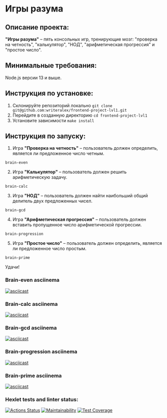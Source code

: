 # Игры разума

## Описание проекта:
**"Игры разума"** – пять консольных игр, тренирующие мозг: "проверка на четность", "калькулятор", "НОД", "арифметическая прогрессия" и "простое число".

## Минимальные требования:
Node.js версии 13 и выше.

## Инструкция по установке:
1. Склонируйте репозиторий локально
`git clone git@github.com:writeralex/frontend-project-lvl1.git`
2. Перейдите в созданную директорию
`cd frontend-project-lvl1`
3. Установите зависимости
`make install`

## Инструкция по запуску:
1. Игра **"Проверка на четность"** – пользователь должен определить, является ли предложенное число четным.

`brain-even`

2. Игра **"Калькулятор"** – пользователь должен решить арифметическую задачу.

`brain-calc`

3. Игра **"НОД"** – пользователь должен найти наибольший общий делитель двух предложенных чисел.

`brain-gcd`

4. Игра **"Арифметическая прогрессия"** – пользователь должен вставить пропущенное число арифметической прогрессии.

`brain-progression`

5. Игра **"Простое число"** – пользователь должен определить, является ли предложенное число простым.

`brain-prime`


Удачи!

### Brain-even asciinema
[![asciicast](https://asciinema.org/a/bnx34xfXb3DEOICzMjJ0IcZBn.svg)](https://asciinema.org/a/bnx34xfXb3DEOICzMjJ0IcZBn)
### Brain-calc asciinema
[![asciicast](https://asciinema.org/a/Zd4UqkCvdSCfKNPrOO3S6Cyib.svg)](https://asciinema.org/a/Zd4UqkCvdSCfKNPrOO3S6Cyib)
### Brain-gcd asciinema
[![asciicast](https://asciinema.org/a/pPKZBOj0lG0YiBYmXnqyeSB3a.svg)](https://asciinema.org/a/pPKZBOj0lG0YiBYmXnqyeSB3a)
### Brain-progression asciinema
[![asciicast](https://asciinema.org/a/6C0FBGpiagbIwol1xvp5SeyCF.svg)](https://asciinema.org/a/6C0FBGpiagbIwol1xvp5SeyCF)
### Brain-prime asciinema
[![asciicast](https://asciinema.org/a/vIs8I3Y3QwXdAtpvVvb8gIP2Q.svg)](https://asciinema.org/a/vIs8I3Y3QwXdAtpvVvb8gIP2Q)
### Hexlet tests and linter status:
[![Actions Status](https://github.com/writeralex/frontend-project-lvl1/workflows/hexlet-check/badge.svg)](https://github.com/writeralex/frontend-project-lvl1/actions)
[![Maintainability](https://api.codeclimate.com/v1/badges/e395d5fd7463150ea023/maintainability)](https://codeclimate.com/github/writeralex/frontend-project-lvl1/maintainability)
[![Test Coverage](https://api.codeclimate.com/v1/badges/a99a88d28ad37a79dbf6/test_coverage)](https://codeclimate.com/github/codeclimate/codeclimate/test_coverage)